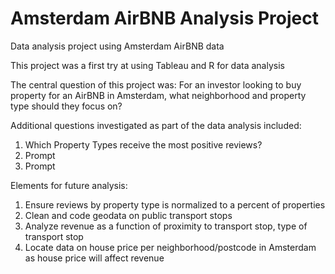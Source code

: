 # Amsterdam AirBNB Analysis Project
Data analysis project using Amsterdam AirBNB data

This project was a first try at using Tableau and R for data analysis

The central question of this project was: For an investor looking to buy property for an AirBNB in Amsterdam, what neighborhood and property type should they focus on?

Additional questions investigated as part of the data analysis included:

   1. Which Property Types receive the most positive reviews?
   2. Prompt
   3. Prompt

Elements for future analysis:

   1. Ensure reviews by property type is normalized to a percent of properties
   2. Clean and code geodata on public transport stops
   3. Analyze revenue as a function of proximity to transport stop, type of transport stop 
   4. Locate data on house price per neighborhood/postcode in Amsterdam as house price will affect revenue
